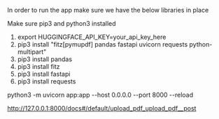 In order to run the app make sure we have the below libraries in place

Make sure pip3 and python3 installed

1. export HUGGINGFACE_API_KEY=your_api_key_here
2. pip3 install "fitz[pymupdf] pandas fastapi uvicorn requests python-multipart"
3. pip3 install pandas
4. pip3 install fitz
5. pip3 install fastapi
6. pip3 install requests


python3 -m uvicorn app:app --host 0.0.0.0 --port 8000 --reload


http://127.0.0.1:8000/docs#/default/upload_pdf_upload_pdf__post